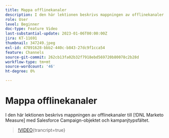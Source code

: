 ```yaml
---
title: Mappa offlinekanaler
description: I den här lektionen beskrivs mappningen av offlinekanaler till  [!DNL Marketo Measure]  med Salesforce Campaign-objektet och kampanjtypsfältet.
role: User
level: Beginner
doc-type: Feature Video
last-substantial-update: 2023-01-06T00:00:00Z
jira: KT-11691
thumbnail: 347249.jpeg
exl-id: 47891628-bbb2-440c-b843-27dc9f1cca54
feature: Channels
source-git-commit: 262cb13fa02b32f7918ebd569720b80078c2b28d
workflow-type: tm+mt
source-wordcount: '46'
ht-degree: 0%

---
```


# Mappa offlinekanaler

I den här lektionen beskrivs mappningen av offlinekanaler till [!DNL Marketo Measure] med Salesforce Campaign-objektet och kampanjtypsfältet.

>[!VIDEO](https://video.tv.adobe.com/v/347249/?learn=on){trancript=true}
